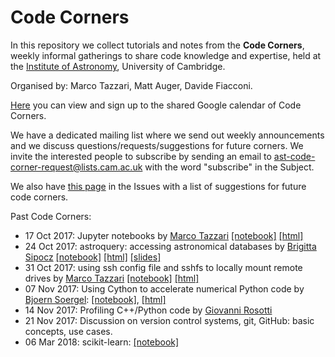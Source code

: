 # Code Corners

In this repository we collect tutorials and notes from the **Code Corners**, weekly informal gatherings to share code knowledge and expertise, held at the [Institute of Astronomy](http://www.ast.cam.ac.uk/), University of Cambridge.

Organised by: Marco Tazzari, Matt Auger, Davide Fiacconi.

[Here](https://calendar.google.com/calendar/embed?src=d2kk8d3lp2bb98vajm0calm494%40group.calendar.google.com&ctz=Europe/London) you can view and sign up to the shared Google calendar of Code Corners.

We have a dedicated mailing list where we send out weekly announcements and we discuss questions/requests/suggestions for future corners. We invite the interested people to subscribe by sending an email to ast-code-corner-request@lists.cam.ac.uk with the word "subscribe" in the Subject. 

We also have [this page](https://github.com/IoA-coding/codecorners/issues/1) in the Issues with a list of suggestions for future code corners.

Past Code Corners:

 * 17 Oct 2017: Jupyter notebooks by [Marco Tazzari](https://github.com/mtazzari) 
 [[notebook]](https://github.com/IoA-coding/codecorners/blob/master/material/2017_10_17/2017_10_17_CC01_Intro_Jupyter.ipynb) 
 [[html]](http://ioa-coding.github.io/codecorners/2017_10_17_CC01_Intro_Jupyter.html) 
 * 24 Oct 2017: astroquery: accessing astronomical databases by [Brigitta Sipocz](https://github.com/bsipocz/) 
 [[notebook]](https://github.com/IoA-coding/codecorners/blob/master/material/2017_10_24/random%20astroquery%20examples.ipynb) 
 [[html]](http://ioa-coding.github.io/codecorners/2017_10_24_CC02_astroquery.html) 
 [[slides]](https://github.com/IoA-coding/codecorners/blob/master/material/2017_10_24/astroquery_codecorners.pdf)
* 31 Oct 2017: using ssh config file and sshfs to locally mount remote drives by [Marco Tazzari](https://github.com/mtazzari) 
 [[notebook]](https://github.com/IoA-coding/codecorners/blob/master/material/2017_10_31/ssh_and_sshfs.ipynb) 
 [[html]](http://ioa-coding.github.io/codecorners/2017_10_31_CC03_ssh_and_sshfs.html) 
 * 07 Nov 2017: Using Cython to accelerate numerical Python code by [Bjoern Soergel](http://www.ast.cam.ac.uk/~bs538): [[notebook]](https://github.com/IoA-coding/codecorners/blob/master/material/2017_11_07/Cython_CodeCorner.ipynb), [[html]](http://ioa-coding.github.io/codecorners/2017_11_07_CC04_Cython_CodeCorner.html)
* 14 Nov 2017: Profiling C++/Python code by [Giovanni Rosotti]()
* 21 Nov 2017: Discussion on version control systems, git, GitHub: basic concepts, use cases.
* 06 Mar 2018: scikit-learn: [[notebook]](https://github.com/IoA-coding/codecorners/blob/master/material/2018_03_06/scikit_code_corner.ipynb)
